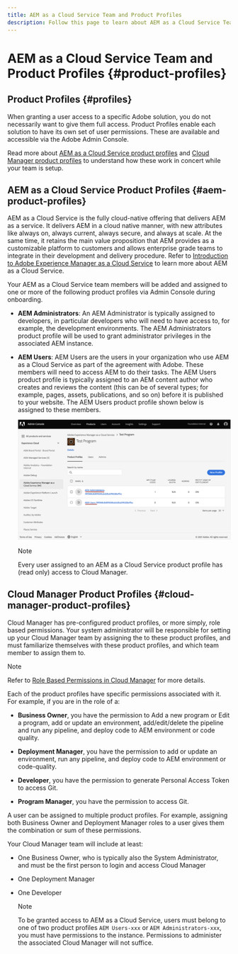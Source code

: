 ```yaml
---
title: AEM as a Cloud Service Team and Product Profiles
description: Follow this page to learn about AEM as a Cloud Service Team and Product Profiles.
---
```


# AEM as a Cloud Service Team and Product Profiles {#product-profiles}

## Product Profiles {#profiles}

When granting a user access to a specific Adobe solution, you do not necessarily want to give them full access. Product Profiles enable each solution to have its own set of user permissions. These are available and accessible via the Adobe Admin Console.

Read more about [AEM as a Cloud Service product profiles](#aem-product-profiles) and [Cloud Manager product profiles](#cloud-manager-product-profiles) to understand how these work in concert while your team is setup.

## AEM as a Cloud Service Product Profiles {#aem-product-profiles}

AEM as a Cloud Service is the fully cloud-native offering that delivers AEM as a service. It delivers AEM in a cloud native manner, with new attributes like always on, always current, always secure, and always at scale. At the same time, it retains the main value proposition that AEM provides as a customizable platform to customers and allows enterprise grade teams to integrate in their development and delivery procedure. Refer to [Introduction to Adobe Experience Manager as a Cloud Service](https://experienceleague.adobe.com/docs/experience-manager-cloud-service/overview/introduction.html?lang=en) to learn more about AEM as a Cloud Service.

Your AEM as a Cloud Service team members will be added and assigned to one or more of the following product profiles via Admin Console during onboarding.

* **AEM Administrators**: An AEM Administrator is typically assigned to developers, in particular developers who will need to have access to, for example, the development environments. The AEM Administrators product profile will be used to grant administrator privileges in the associated AEM instance.

* **AEM Users**: AEM Users are the users in your organization who use AEM as a Cloud Service as part of the agreement with Adobe. These members will need to access AEM to do their tasks. The AEM Users product profile is typically assigned to an AEM content author who creates and reviews the content (this can be of several types; for example, pages, assets, publications, and so on) before it is published to your website. The AEM Users product profile shown below is assigned to these members.

   ![](/help/onboarding/learn-concepts/assets/admin-console-profiles.png)

   >[!NOTE]
   >Every user assigned to an AEM as a Cloud Service product profile has (read only) access to Cloud Manager.

## Cloud Manager Product Profiles {#cloud-manager-product-profiles}

Cloud Manager has pre-configured product profiles, or more simply, role based permissions. Your system administrator will be responsible for setting up your Cloud Manager team by assigning the to these product profiles, and must familiarize themselves with these product profiles, and which team member to assign them to.
>[!NOTE]
>Refer to [Role Based Permissions in Cloud Manager](/help/onboarding/what-is-required/user-roles-permissions.md) for more details.

Each of the product profiles have specific permissions associated with it. For example, if you are in the role of a:

* **Business Owner**, you have the permission to Add a new program or Edit a program, add or update an environment, add/edit/delete the pipeline and run any pipeline, and deploy code to AEM environment or code quality.

* **Deployment Manager**, you have the permission to add or update an environment, run any pipeline, and deploy code to AEM environment or code-quality.

* **Developer**, you have the permission to generate Personal Access Token to access Git.

* **Program Manager**, you have the permission to  access Git.

A user can be assigned to multiple product profiles. For example, assigning both Business Owner and Deployment Manager roles to a user gives them the combination or sum of these permissions. 

Your Cloud Manager team will include at least:

* One Business Owner,  who is typically also the System Administrator, and must be the first person to login and access Cloud Manager 
* One Deployment Manager
* One Developer

   >[!NOTE]
   >To be granted access to AEM as a Cloud Service, users must belong to one of two product profiles `AEM Users-xxx` or `AEM Administrators-xxx`, you must have permissions to the instance. Permissions to administer the associated Cloud Manager will not suffice.
